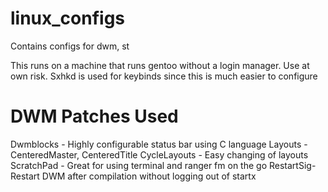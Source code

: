 # linux_configs
Contains configs for dwm, st

This runs on a machine that runs gentoo without a login manager. Use at own risk.
Sxhkd is used for keybinds since this is much easier to configure

# DWM Patches Used
Dwmblocks - Highly configurable status bar using C language
Layouts - CenteredMaster, CenteredTitle
CycleLayouts - Easy changing of layouts
ScratchPad - Great for using terminal and ranger fm on the go
RestartSig- Restart DWM after compilation without logging out of startx
